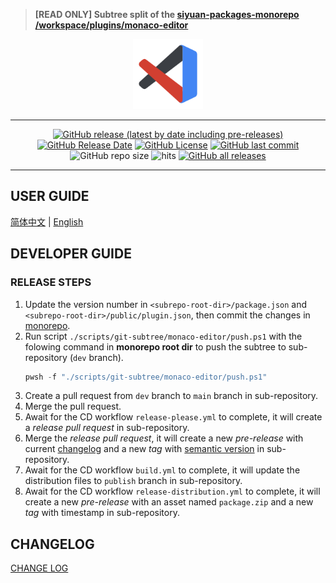 > **[READ ONLY] Subtree split of the [siyuan-packages-monorepo](https://github.com/Zuoqiu-Yingyi/siyuan-packages-monorepo) [/workspace/plugins/monaco-editor](https://github.com/Zuoqiu-Yingyi/siyuan-packages-monorepo/tree/main/workspace/plugins/monaco-editor)**

<div align="center">
<img alt="icon" src="./public/icon.png" style="width: 8em; height: 8em;">

---
[![GitHub release (latest by date including pre-releases)](https://img.shields.io/github/v/release/Zuoqiu-Yingyi/siyuan-plugin-monaco-editor?include_prereleases&style=flat-square)](https://github.com/Zuoqiu-Yingyi/siyuan-plugin-monaco-editor/releases/latest)
[![GitHub Release Date](https://img.shields.io/github/release-date/Zuoqiu-Yingyi/siyuan-plugin-monaco-editor?style=flat-square)](https://github.com/Zuoqiu-Yingyi/siyuan-plugin-monaco-editor/releases/latest)
[![GitHub License](https://img.shields.io/github/license/Zuoqiu-Yingyi/siyuan-plugin-monaco-editor?style=flat-square)](https://github.com/Zuoqiu-Yingyi/siyuan-plugin-monaco-editor/blob/main/LICENSE)
[![GitHub last commit](https://img.shields.io/github/last-commit/Zuoqiu-Yingyi/siyuan-plugin-monaco-editor?style=flat-square)](https://github.com/Zuoqiu-Yingyi/siyuan-plugin-monaco-editor/commits/main)
![GitHub repo size](https://img.shields.io/github/repo-size/Zuoqiu-Yingyi/siyuan-plugin-monaco-editor?style=flat-square)
![hits](https://hits.b3log.org/Zuoqiu-Yingyi/siyuan-plugin-monaco-editor.svg)
[![GitHub all releases](https://img.shields.io/github/downloads/Zuoqiu-Yingyi/siyuan-plugin-monaco-editor/total?style=flat-square)](https://github.com/Zuoqiu-Yingyi/siyuan-plugin-monaco-editor/releases)

---
</div>

## USER GUIDE

[简体中文](./public/README_zh_CN.md) \| [English](./public/README.md)

## DEVELOPER GUIDE

### RELEASE STEPS

1. Update the version number in `<subrepo-root-dir>/package.json` and `<subrepo-root-dir>/public/plugin.json`, then commit the changes in [monorepo](https://github.com/Zuoqiu-Yingyi/siyuan-packages-monorepo).
2. Run script `./scripts/git-subtree/monaco-editor/push.ps1` with the folowing command in **monorepo root dir** to push the subtree to sub-repository (`dev` branch).
   ```powershell
   pwsh -f "./scripts/git-subtree/monaco-editor/push.ps1"
   ```
3. Create a pull request from `dev` branch to `main` branch in sub-repository.
4. Merge the pull request.
5. Await for the CD workflow `release-please.yml` to complete, it will create a *release pull request* in sub-repository.
6. Merge the *release pull request*, it will create a new *pre-release* with current [changelog](./CHANGELOG.md) and a new *tag* with [semantic version](https://semver.org/) in sub-repository.
7. Await for the CD workflow `build.yml` to complete, it will update the distribution files to `publish` branch in sub-repository.
8. Await for the CD workflow `release-distribution.yml` to complete, it will create a new *pre-release* with an asset named `package.zip` and a new *tag* with timestamp in sub-repository.

## CHANGELOG

[CHANGE LOG](./CHANGELOG.md)
